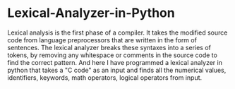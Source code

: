 # Lexical-Analyzer-in-Python
Lexical analysis is the first phase of a compiler. It takes the modified source code from language preprocessors that are written in the form of sentences. The lexical analyzer breaks these syntaxes into a series of tokens, by removing any whitespace or comments in the source code to find the correct pattern. And here I have programmed a lexical analyzer in python that takes a "C code" as an input and finds all the numerical values, identifiers, keywords, math operators, logical operators from input.
